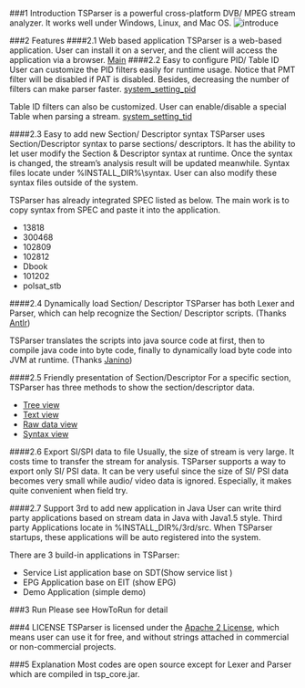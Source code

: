 
###1 Introduction
TSParser is a powerful cross-platform DVB/ MPEG stream analyzer. 
It works well under Windows, Linux, and Mac OS.
![introduce](https://cloud.githubusercontent.com/assets/8717254/6841219/94298906-d3c1-11e4-9fcb-225089ada675.png)


###2 Features
####2.1 Web based application
TSParser is a web-based application. User can install it on a server, and the client will access the application via a browser. 
[Main](https://cloud.githubusercontent.com/assets/8717254/6841100/dc949af2-d3bf-11e4-9f97-6208ba18921a.png)
####2.2 Easy to configure PID/ Table ID
User can customize the PID filters easily for runtime usage. Notice that PMT filter will be disabled if PAT is disabled. Besides, decreasing the number of filters can make parser faster. [system_setting_pid](https://cloud.githubusercontent.com/assets/8717254/6841193/144da38e-d3c1-11e4-8c6b-685dad7f58de.png)

Table ID filters can also be customized. User can enable/disable a special Table when parsing a stream.
[system_setting_tid](https://cloud.githubusercontent.com/assets/8717254/6841213/61f5b6a8-d3c1-11e4-9db0-484645f1c764.png)

####2.3 Easy to add new Section/ Descriptor syntax
TSParser uses Section/Descriptor syntax to parse sections/ descriptors. It has the ability to let user modify the Section & Descriptor syntax at runtime. Once the syntax is changed, the stream’s analysis result will be updated meanwhile. Syntax files locate under %INSTALL_DIR%\syntax. User can also modify these syntax files outside of the system.

TSParser has already integrated SPEC listed as below. The main work is to copy syntax from SPEC and paste it into the application.

  * 13818
  * 300468
  * 102809
  * 102812
  * Dbook
  * 101202
  * polsat_stb


####2.4 Dynamically load Section/ Descriptor 
TSParser has both Lexer and Parser, which can help recognize the Section/ Descriptor scripts.  (Thanks [Antlr](http://www.antlr.org/))

TSParser translates the scripts into java source code at first, then to compile java code into byte code, finally to dynamically load byte code into JVM at runtime. (Thanks [Janino](http://docs.codehaus.org/display/JANINO/Home))

####2.5 Friendly presentation of Section/Descriptor 
For a specific section, TSParser has three methods to show the section/descriptor data.
* [Tree view](https://cloud.githubusercontent.com/assets/8717254/6841486/65445c56-d3c6-11e4-99a0-d1c01e6e5db5.png)
* [Text view](https://cloud.githubusercontent.com/assets/8717254/6841499/98f1e276-d3c6-11e4-9010-7c1e4e81f169.png)
* [Raw data view](https://cloud.githubusercontent.com/assets/8717254/6841507/b7a141c6-d3c6-11e4-9eb3-342c54311e31.png)
* [Syntax view](https://cloud.githubusercontent.com/assets/8717254/6841517/d6a27572-d3c6-11e4-90a4-688382fda603.png)


####2.6 Export SI/SPI data to file
Usually, the size of stream is very large. It costs time to transfer the stream for analysis. TSParser supports a way to export only SI/ PSI data. It can be very useful since the size of SI/ PSI data becomes very small while audio/ video data is ignored. Especially, it makes quite convenient when field try.

####2.7 Support 3rd to add new application in Java 
User can write third party applications based on stream data in Java with Java1.5 style. Third party Applications locate in %INSTALL_DIR%/3rd/src. When TSParser startups, these applications will be auto registered into the system.

There are 3 build-in applications in TSParser:
* Service List application base on SDT(Show service list )
* EPG Application base on EIT (show EPG)
* Demo Application (simple demo)


###3 Run
Please see HowToRun for detail


###4 LICENSE
TSParser is licensed under the [Apache 2 License](http://www.apache.org/licenses/LICENSE-2.0.html), which means user can use it for free, and without strings attached in commercial or non-commercial projects. 

###5 Explanation
Most codes are open source except for Lexer and Parser which are compiled in tsp_core.jar.




